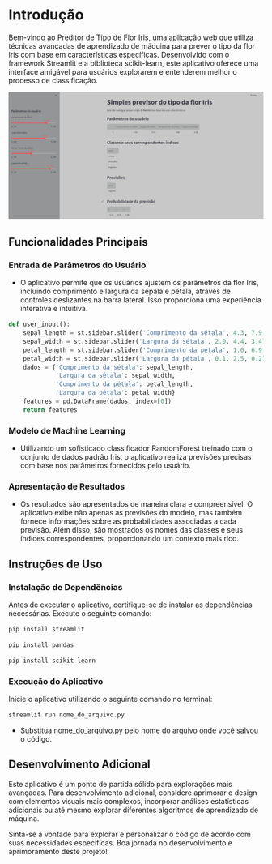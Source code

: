 # Introdução

Bem-vindo ao Preditor de Tipo de Flor Iris, uma aplicação web que utiliza técnicas avançadas de aprendizado de máquina para prever o tipo da flor Iris com base em características específicas. Desenvolvido com o framework Streamlit e a biblioteca scikit-learn, este aplicativo oferece uma interface amigável para usuários explorarem e entenderem melhor o processo de classificação.

<img src="streamlit_app.png"/>

## Funcionalidades Principais

### Entrada de Parâmetros do Usuário

- O aplicativo permite que os usuários ajustem os parâmetros da flor Iris, incluindo comprimento e largura da sépala e pétala, através de controles deslizantes na barra lateral. Isso proporciona uma experiência interativa e intuitiva.
```python
def user_input():
    sepal_length = st.sidebar.slider('Comprimento da sétala', 4.3, 7.9, 5.4)
    sepal_width = st.sidebar.slider('Largura da sétala', 2.0, 4.4, 3.4)
    petal_length = st.sidebar.slider('Comprimento da pétala', 1.0, 6.9, 1.3)
    petal_width = st.sidebar.slider('Largura da pétala', 0.1, 2.5, 0.2)
    dados = {'Comprimento da sétala': sepal_length,
             'Largura da sétala': sepal_width,
             'Comprimento da pétala': petal_length,
             'Largura da pétala': petal_width}
    features = pd.DataFrame(dados, index=[0])
    return features
```

### Modelo de Machine Learning

- Utilizando um sofisticado classificador RandomForest treinado com o conjunto de dados padrão Iris, o aplicativo realiza previsões precisas com base nos parâmetros fornecidos pelo usuário.

### Apresentação de Resultados

- Os resultados são apresentados de maneira clara e compreensível. O aplicativo exibe não apenas as previsões do modelo, mas também fornece informações sobre as probabilidades associadas a cada previsão. Além disso, são mostrados os nomes das classes e seus índices correspondentes, proporcionando um contexto mais rico.

## Instruções de Uso

### Instalação de Dependências

Antes de executar o aplicativo, certifique-se de instalar as dependências necessárias. Execute o seguinte comando:

```bash
pip install streamlit
```
```bash
pip install pandas
```
```bash
pip install scikit-learn
```

### Execução do Aplicativo
Inicie o aplicativo utilizando o seguinte comando no terminal:

```bash
streamlit run nome_do_arquivo.py
```
- Substitua nome_do_arquivo.py pelo nome do arquivo onde você salvou o código.

## Desenvolvimento Adicional
Este aplicativo é um ponto de partida sólido para explorações mais avançadas. Para desenvolvimento adicional, considere aprimorar o design com elementos visuais mais complexos, incorporar análises estatísticas adicionais ou até mesmo explorar diferentes algoritmos de aprendizado de máquina.

Sinta-se à vontade para explorar e personalizar o código de acordo com suas necessidades específicas. Boa jornada no desenvolvimento e aprimoramento deste projeto!
